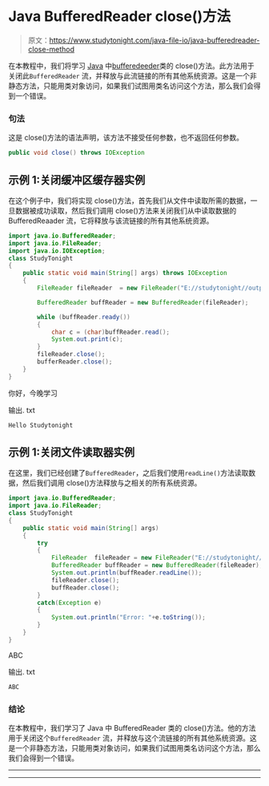 # Java BufferedReader close()方法

> 原文：<https://www.studytonight.com/java-file-io/java-bufferedreader-close-method>

在本教程中，我们将学习 [Java](https://www.studytonight.com/java/) 中[bufferedeeder](https://www.studytonight.com/java-file-io/java-bufferedreader-class)类的 close()方法。此方法用于关闭此`BufferedReader` 流，并释放与此流链接的所有其他系统资源。这是一个非静态方法，只能用类对象访问，如果我们试图用类名访问这个方法，那么我们会得到一个错误。

### 句法

这是 close()方法的语法声明，该方法不接受任何参数，也不返回任何参数。

```java
public void close() throws IOException 
```

## 示例 1:关闭缓冲区缓存器实例

在这个例子中，我们将实现 close()方法，首先我们从文件中读取所需的数据，一旦数据被成功读取，然后我们调用 close()方法来关闭我们从中读取数据的 BufferedReaader 流，它将释放与该流链接的所有其他系统资源。

```java
import java.io.BufferedReader;
import java.io.FileReader;
import java.io.IOException;
class StudyTonight
{
	public static void main(String[] args) throws IOException 
	{ 
        FileReader fileReader  = new FileReader("E://studytonight//output.txt"); 

        BufferedReader buffReader = new BufferedReader(fileReader); 

        while (buffReader.ready()) 
        { 
        	char c = (char)buffReader.read();
            System.out.print(c);  
        } 
        fileReader.close();
        bufferReader.close();
	} 
}
```

你好，今晚学习

输出. txt

```java
Hello Studytonight
```

## 示例 1:关闭文件读取器实例

在这里，我们已经创建了`BufferedReader`，之后我们使用`readLine()`方法读取数据，然后我们调用 close()方法释放与之相关的所有系统资源。

```java
import java.io.BufferedReader;
import java.io.FileReader;
class StudyTonight
{
	public static void main(String[] args)  
	{ 
		try 
		{
			FileReader	fileReader = new FileReader("E://studytonight//output.txt"); 
			BufferedReader buffReader = new BufferedReader(fileReader);
			System.out.println(buffReader.readLine()); 
			fileReader.close();
			buffReader.close();			
		}
		catch(Exception e)
		{
			System.out.println("Error: "+e.toString());
		}
	} 
}
```

ABC

输出. txt

```java
ABC
```

### 结论

在本教程中，我们学习了 Java 中 BufferedReader 类的 close()方法。他的方法用于关闭这个`BufferedReader` 流，并释放与这个流链接的所有其他系统资源。这是一个非静态方法，只能用类对象访问，如果我们试图用类名访问这个方法，那么我们会得到一个错误。

* * *

* * *